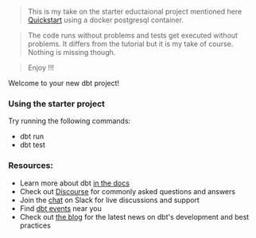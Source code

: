 >This is my take on the starter eductaional project mentioned here
[Quickstart](https://docs.getdbt.com/docs/quickstarts/dbt-core/quickstart)
using a docker postgresql container.

>The code runs without problems and tests get executed without problems.
It differs from the tutorial but it is my take of course. Nothing is missing though.

> Enjoy !!!


Welcome to your new dbt project!

### Using the starter project

Try running the following commands:
- dbt run
- dbt test


### Resources:
- Learn more about dbt [in the docs](https://docs.getdbt.com/docs/introduction)
- Check out [Discourse](https://discourse.getdbt.com/) for commonly asked questions and answers
- Join the [chat](https://community.getdbt.com/) on Slack for live discussions and support
- Find [dbt events](https://events.getdbt.com) near you
- Check out [the blog](https://blog.getdbt.com/) for the latest news on dbt's development and best practices
